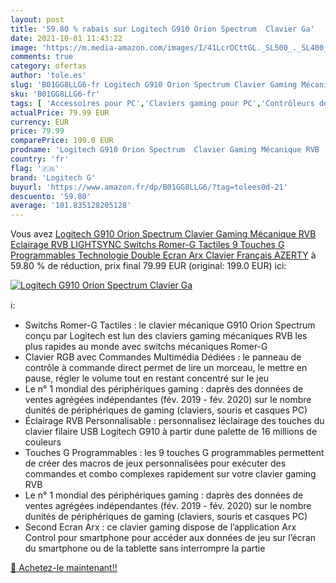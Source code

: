```yaml
---
layout: post
title: '59.80 % rabais sur Logitech G910 Orion Spectrum  Clavier Ga'
date: 2021-10-01 11:43:22
image: 'https://m.media-amazon.com/images/I/41LcrOCttGL._SL500_._SL400_.jpg'
comments: true
category: ofertas
author: 'tole.es'
slug: 'B01GG8LLG6-fr Logitech G910 Orion Spectrum Clavier Gaming Mécanique RVB...'
sku: 'B01GG8LLG6-fr'
tags: [ 'Accessoires pour PC','Claviers gaming pour PC','Contrôleurs de jeu pour PC','Jeux vidéo','PC: Jeux et accessoires','logitech g', ]
actualPrice: 79.99 EUR
currency: EUR
price: 79.99
comparePrice: 199.0 EUR
prodname: 'Logitech G910 Orion Spectrum  Clavier Gaming Mécanique RVB  Eclairage RVB LIGHTSYNC  Switchs Romer-G Tactiles  9 Touches G Programmables  Technologie Double Ecran Arx  Clavier Français AZERTY'
country: 'fr'
flag: '🇫🇷'
brand: 'Logitech G'
buyurl: 'https://www.amazon.fr/dp/B01GG8LLG6/?tag=tolees0d-21'
descuento: '59.80'
average: '101.835128205128'
---
```


Vous avez [Logitech G910 Orion Spectrum  Clavier Gaming Mécanique RVB  Eclairage RVB LIGHTSYNC  Switchs Romer-G Tactiles  9 Touches G Programmables  Technologie Double Ecran Arx  Clavier Français AZERTY](https://www.amazon.fr/dp/B01GG8LLG6/?tag=tolees0d-21)  à  59.80 % de réduction, prix final  79.99 EUR (original: 199.0 EUR) ici:

[![Logitech G910 Orion Spectrum  Clavier Ga](https://m.media-amazon.com/images/I/41LcrOCttGL._SL500_._SL400_.jpg)](https://www.amazon.fr/dp/B01GG8LLG6/?tag=tolees0d-21)

ℹ️:

- Switchs Romer-G Tactiles : le clavier mécanique G910 Orion Spectrum conçu par Logitech est lun des claviers gaming mécaniques RVB les plus rapides au monde avec switchs mécaniques Romer-G
- Clavier RGB avec Commandes Multimédia Dédiées : le panneau de contrôle à commande direct permet de lire un morceau, le mettre en pause, régler le volume tout en restant concentré sur le jeu
- Le n° 1 mondial des périphériques gaming : daprès des données de ventes agrégées indépendantes (fév. 2019 - fév. 2020) sur le nombre dunités de périphériques de gaming (claviers, souris et casques PC)
- Éclairage RVB Personnalisable : personnalisez léclairage des touches du clavier filaire USB Logitech G910 à partir dune palette de 16 millions de couleurs
- Touches G Programmables : les 9 touches G programmables permettent de créer des macros de jeux personnalisées pour exécuter des commandes et combo complexes rapidement sur votre clavier gaming RVB
- Le n° 1 mondial des périphériques gaming : daprès des données de ventes agrégées indépendantes (fév. 2019 - fév. 2020) sur le nombre dunités de périphériques de gaming (claviers, souris et casques PC)
- Second Ecran Arx : ce clavier gaming dispose de l’application Arx Control pour smartphone pour accéder aux données de jeu sur l’écran du smartphone ou de la tablette sans interrompre la partie

[🛒 Achetez-le maintenant!!](https://www.amazon.fr/dp/B01GG8LLG6/?tag=tolees0d-21)
